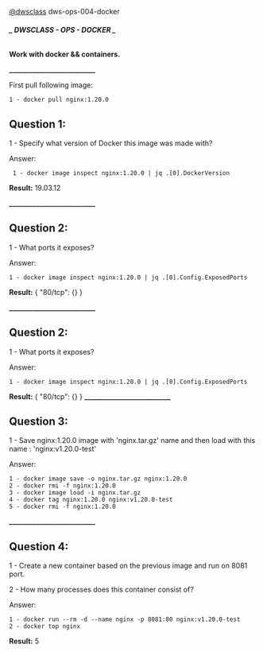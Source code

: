 [@dwsclass](https://github.com/dwsclass) dws-ops-004-docker

###### **_ DWSCLASS - OPS - DOCKER _**

**Work with docker && containers.** 
 
 **__________________________**
 
 First pull following image:
```
1 - docker pull nginx:1.20.0
```

## **Question 1:**
 1 - Specify what version of Docker this image was made with?

Answer:
```
 1 - docker image inspect nginx:1.20.0 | jq .[0].DockerVersion
```
**Result:** 19.03.12

**__________________________**

## **Question 2:**
 1 - What ports it exposes?


Answer:
```
1 - docker image inspect nginx:1.20.0 | jq .[0].Config.ExposedPorts
```
**Result:** {
              "80/tcp": {}
            }

**__________________________**

## **Question 2:**
 1 - What ports it exposes?


Answer:
```
1 - docker image inspect nginx:1.20.0 | jq .[0].Config.ExposedPorts
```
**Result:** {
              "80/tcp": {}
            }
**__________________________**

## **Question 3:**
 1 - Save nginx:1.20.0 image with 'nginx.tar.gz' name and then load with this name : 'nginx:v1.20.0-test'

Answer:
```
1 - docker image save -o nginx.tar.gz nginx:1.20.0
2 - docker rmi -f nginx:1.20.0
3 - docker image load -i nginx.tar.gz
4 - docker tag nginx:1.20.0 nginx:v1.20.0-test
5 - docker rmi -f nginx:1.20.0

```

**__________________________**

## **Question 4:**
 1 - Create a new container based on the previous image and run on 8081 port.
 
 2 - How many processes does this container consist of?

Answer:
```
1 - docker run --rm -d --name nginx -p 8081:80 nginx:v1.20.0-test
2 - docker top nginx
```
**Result:** 5



